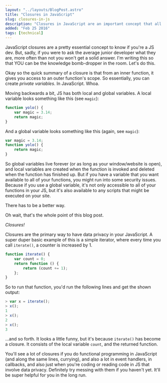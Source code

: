 ```yaml
---
layout: "../layouts/BlogPost.astro"
title: "Closures in JavaScript"
slug: closures-in-js
description: "Closures in JavaScript are an important concept that all JS devs should know. So here's a summary for you."
added: "Feb 25 2016"
tags: [technical]
---
```


JavaScript closures are a pretty essential concept to know if you're a JS dev.
But, sadly, if you were to ask the average junior developer what they are, more
often than not you won't get a solid answer. I'm writing this so that YOU can
be the knowledge bomb-dropper in the room. Let's do this.

Okay so the quick summary of a closure is that from an inner function, it gives
you access to an outer function's scope. So essentially, you can create
_private variables_. In JavaScript. Whoa.

Moving backwards a bit, JS has both local and global variables. A local variable
looks something like this (see `magic`):

```js
function yolo() {
	var magic = 3.14;
	return magic;
}
```

And a global variable looks something like this (again, see `magic`):

```js
var magic = 3.14;
function yolo() {
	return magic;
}
```

So global variables live forever (or as long as your window/website is open),
and local variables are created when the function is invoked and deleted when
the function has finished up. But if you have a variable that you want
available to all of your functions, you might run into some security issues.
Because if you use a global variable, it's not only accessible to all of your
functions in your JS, but it's also available to any scripts that might be
executed on your site.

There has to be a better way.

Oh wait, that's the whole point of this blog post.

_Closures!_

Closures are the primary way to have data privacy in your JavaScript. A super
duper basic example of this is a simple iterator, where every time you call
`iterate()`, a counter is increased by 1.

```js
function iterate() {
	var count = 0;
	return function () {
		return (count += 1);
	};
}
```

So to run that function, you'd run the following lines and get the shown output:

```js
> var x = iterate();
> x();
1
> x();
2
> x();
3
```

...and so forth. It looks a little funny, but it's because `iterate()` has
become a closure. It consists of the local variable `count`, and the returned
function.

You'll see a lot of closures if you do functional programming in JavaScript (and
along the same lines, currying), and also a lot in event handlers, in callbacks,
and also just when you're coding or reading code in JS that involve data
privacy. Definitely try messing with them if you haven't yet. It'll be super
helpful for you in the long run.
